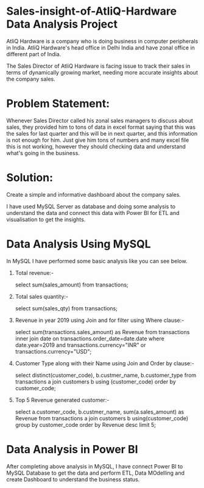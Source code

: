 # Sales-insight-of-AtliQ-Hardware Data Analysis Project

  AtliQ Hardware is a company who is doing business in computer peripherals in India. AtliQ Hardware's head office in Delhi India and have zonal office in different part of India.

  The Sales Director of AtliQ Hardware is facing issue to track their sales in terms of dynamically growing market, needing more accurate insights about the company sales. 

# Problem Statement:
  Whenever Sales Director called his zonal sales managers to discuss about sales, they provided him to tons of data in excel format saying that this was the sales for last quarter and this will be in next quarter, and this information is not enough for him.
  Just give him tons of numbers and many excel file this is not working, however they should checking data and understand what's going in the business.

# Solution:
  Create a simple and informative dashboard about the company sales.


  I have used MySQL Server as database and doing some analysis to understand the data and connect this data with Power BI for ETL and visualisation to get the insights.

# Data Analysis Using MySQL
In MySQL I have performed some basic analysis like you can see below.

1. Total revenue:-

   select sum(sales_amount) from transactions;

2. Total sales quantity:-

   select sum(sales_qty) from transactions;

3. Revenue in year 2019 using Join and for filter using Where clause:-

   select sum(transactions.sales_amount) as Revenue from transactions 
   inner join date on transactions.order_date=date.date 
   where date.year=2019 and transactions.currency="INR" or transactions.currency="USD";

4. Customer Type along with their Name using Join and Order by clause:-

   select  distinct(customer_code), b.custmer_name, b.customer_type from transactions a
   join customers b using (customer_code)
   order by customer_code;

5. Top 5 Revenue generated customer:-

   select a.customer_code, b.custmer_name, sum(a.sales_amount) as Revenue from transactions a
   join customers b using(customer_code)
   group by customer_code
   order by Revenue desc
   limit 5;

# Data Analysis in Power BI
  After completing above analysis in MySQL, I have connect Power BI to MySQL Database to get the data and perform ETL, Data MOdelling and create Dashboard to understand the business status.
